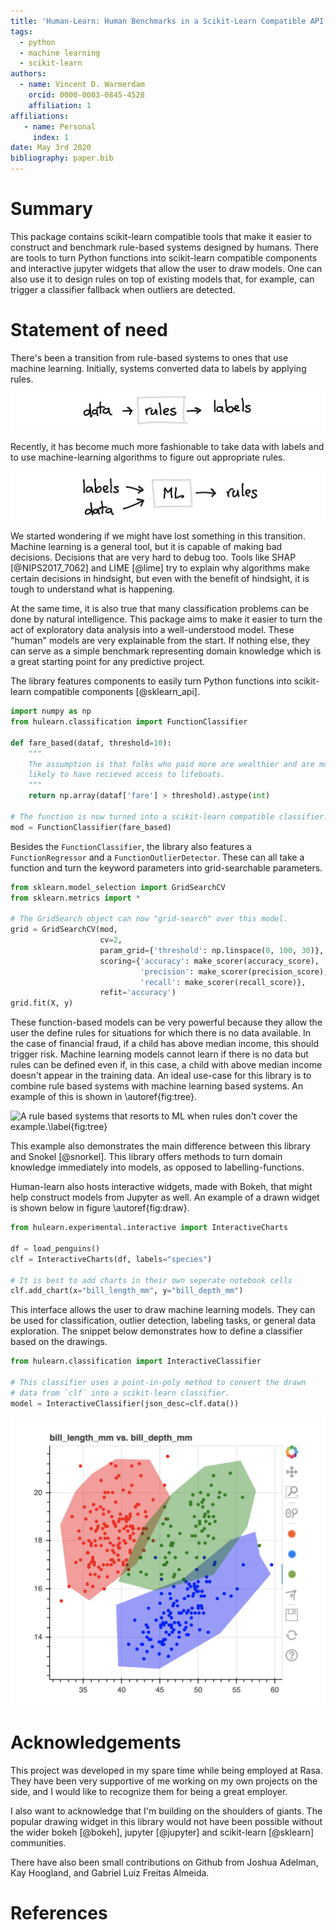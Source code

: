 ```yaml
---
title: 'Human-Learn: Human Benchmarks in a Scikit-Learn Compatible API'
tags:
  - python
  - machine learning
  - scikit-learn
authors:
  - name: Vincent D. Warmerdam
    orcid: 0000-0003-0845-4528
    affiliation: 1
affiliations:
   - name: Personal
     index: 1
date: May 3rd 2020
bibliography: paper.bib
---
```


# Summary

This package contains scikit-learn compatible tools that make it easier to construct and benchmark rule-based systems designed by humans. There are tools to turn Python functions into scikit-learn compatible components and interactive jupyter widgets that allow the user to draw models. One can also use it to design rules on top of existing models that, for example, can trigger a classifier fallback when outliers are detected.

# Statement of need

There's been a transition from rule-based systems to ones that use machine learning. Initially, systems converted data to labels by applying rules.

![Rule Based Systems.\label{fig:rulebased}](docs/examples/rules.png)

Recently, it has become much more fashionable to take data with labels and to use machine-learning algorithms to figure out appropriate rules.

![Machine Learning Based Systems.\label{fig:mlbased}](docs/examples/ml.png)

We started wondering if we might have lost something in this transition. Machine learning is a general tool, but it is capable of making bad decisions. Decisions that are very hard to debug too.  Tools like SHAP [@NIPS2017_7062] and LIME [@lime] try to explain why algorithms make certain decisions in hindsight, but even with the benefit of hindsight, it is tough to understand what is happening. 

At the same time, it is also true that many classification problems can be done by natural intelligence. This package aims to make it easier to turn the act of exploratory data analysis into a well-understood model. These "human" models are very explainable from the start. If nothing else, they can serve as a simple benchmark representing domain knowledge which is a great starting point for any predictive project.

The library features components to easily turn Python functions into scikit-learn compatible components [@sklearn_api]. 

```python
import numpy as np
from hulearn.classification import FunctionClassifier

def fare_based(dataf, threshold=10):
    """
    The assumption is that folks who paid more are wealthier and are more
    likely to have recieved access to lifeboats.
    """
    return np.array(dataf['fare'] > threshold).astype(int)

# The function is now turned into a scikit-learn compatible classifier.
mod = FunctionClassifier(fare_based)
```

Besides the `FunctionClassifier`, the library also features a `FunctionRegressor` and a `FunctionOutlierDetector`. These can all take a function and turn the keyword parameters into grid-searchable parameters. 

```python
from sklearn.model_selection import GridSearchCV
from sklearn.metrics import *

# The GridSearch object can now "grid-search" over this model.
grid = GridSearchCV(mod,
                    cv=2,
                    param_grid={'threshold': np.linspace(0, 100, 30)},
                    scoring={'accuracy': make_scorer(accuracy_score),
                             'precision': make_scorer(precision_score),
                             'recall': make_scorer(recall_score)},
                    refit='accuracy')
grid.fit(X, y)
```

These function-based models can be very powerful because they allow the user the define rules for situations for which there is no data available. In the case of financial fraud, if a child has above median income, this should trigger risk. Machine learning models cannot learn if there is no data but rules can be defined even if, in this case, a child with above median income doesn't appear in the training data. An ideal use-case for this library is to combine rule based systems with machine learning based systems. An example of this is shown in \autoref{fig:tree}. 

![A rule based systems that resorts to ML when rules don't cover the example.\label{fig:tree}](https://koaning.github.io/human-learn/examples/tree.png)

This example also demonstrates the main difference between this library and Snokel [@snorkel]. This library offers methods to turn domain knowledge immediately into models, as opposed to labelling-functions.

Human-learn also hosts interactive widgets, made with Bokeh, that might help construct models from Jupyter as well. An example of a drawn widget is shown below in figure \autoref{fig:draw}.

```python
from hulearn.experimental.interactive import InteractiveCharts

df = load_penguins()
clf = InteractiveCharts(df, labels="species")

# It is best to add charts in their own seperate notebook cells
clf.add_chart(x="bill_length_mm", y="bill_depth_mm")
```

This interface allows the user to draw machine learning models. They can be used for classification, outlier detection, labeling tasks, or general data exploration. The snippet below demonstrates how to define a classifier based on the drawings.

```python
from hulearn.classification import InteractiveClassifier

# This classifier uses a point-in-poly method to convert the drawn
# data from `clf` into a scikit-learn classifier. 
model = InteractiveClassifier(json_desc=clf.data())
```

![A screenshot of the drawing widget. \label{fig:draw}](docs/screenshot.png)

# Acknowledgements

This project was developed in my spare time while being employed at Rasa. They have been very supportive of me working on my own projects on the side, and I would like to recognize them for being a great employer.

I also want to acknowledge that I'm building on the shoulders of giants. The popular drawing widget in this library would not have been possible without the wider bokeh [@bokeh], jupyter [@jupyter] and scikit-learn [@sklearn] communities.

There have also been small contributions on Github from Joshua Adelman, Kay Hoogland, and Gabriel Luiz Freitas Almeida.

# References
